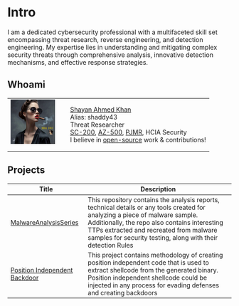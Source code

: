 # Intro
I am a dedicated cybersecurity professional with a multifaceted skill set encompassing threat research, reverse engineering, and detection engineering. My expertise lies in understanding and mitigating complex security threats through comprehensive analysis, innovative detection mechanisms, and effective response strategies.

## Whoami
<table style="border-collapse: collapse; border: none;">
  <tr style="border: none;">
    <td style="vertical-align: top; border: none;">
      <img src="Assets/modern_ida101.png" alt="Small Image" width="100" height="100" style="margin-right: 20px;">
    </td>
    <td style="vertical-align: top; border: none;">
      <p><a href="https://www.linkedin.com/in/shayan-ahmed-khan-517168120/">Shayan Ahmed Khan</a> <br> Alias: shaddy43 <br> Threat Researcher <br> <a href="https://learn.microsoft.com/en-gb/users/shayanahmedkhan-2672/credentials/92d6bb32e0ae540e">SC-200</a>, <a href="https://learn.microsoft.com/en-gb/users/shayanahmedkhan-2672/credentials/c4fac587e902016b">AZ-500</a>, <a href="https://www.credential.net/ff7a6f07-4c09-4d96-ab14-261b0d3f473a#gs.9t6ecb">PJMR</a>, HCIA Security <br> I believe in <a href="https://medium.com/@shaddy43">open-source</a> work & contributions!
      </p>
    </td>
  </tr>
</table>

## Projects
<table>
  <thead>
    <tr>
      <th>Title</th>
      <th>Description</th>
    </tr>
  </thead>
  <tbody>
    <tr>
      <td><a href="https://shaddy43.github.io/MalwareAnalysisSeries/">MalwareAnalysisSeries</a></td>
      <td>This repository contains the analysis reports, technical details or any tools created for analyzing a piece of malware sample. Additionally, the repo also contains interesting TTPs extracted and recreated from malware samples for security testing, along with their detection Rules</td>
    </tr>
    <tr>
      <td><a href="https://github.com/shaddy43/Position_Independent_Backdoor">Position Independent Backdoor</a></td>
      <td>This project contains methodology of creating position independent code that is used to extract shellcode from the generated binary. Position independent shellcode could be injected in any process for evading defenses and creating backdoors</td>
    </tr>
  </tbody>
</table>
